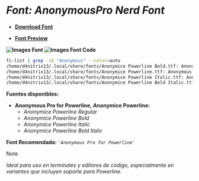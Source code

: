 <!-- Autor: Daniel Benjamin Perez Morales -->
<!-- GitHub: https://github.com/D4nitrix13 -->
<!-- GitLab: https://gitlab.com/D4nitrix13 -->
<!-- Correo electrónico: danielperezdev@proton.me -->

# ***Font: AnonymousPro Nerd Font***

- **[Download Font](https://github.com/ryanoasis/nerd-fonts/releases/download/v3.2.1/AnonymousPro.zip "https://github.com/ryanoasis/nerd-fonts/releases/download/v3.2.1/AnonymousPro.zip")**

- **[Font Preview](https://www.programmingfonts.org/#anonymous-pro "https://www.programmingfonts.org/#anonymous-pro")**

**![Images Font](../../Fonts/AnonymousPro%20Nerd%20Font.png "Fonts/AnonymousPro Nerd Font.png")**
**![Images Font Code](../../Font%20Images%20Code/AnonymousPro%20Nerd%20Font%20Code.png "Font Images Code/AnonymousPro Nerd Font Code.png")**

```bash
fc-list | grep -iE "Anonymous" --color=auto 
/home/d4nitrix13/.local/share/fonts/Anonymice Powerline Bold.ttf: Anonymous Pro for Powerline, Anonymice Powerline:style=Bold
/home/d4nitrix13/.local/share/fonts/Anonymice Powerline.ttf: Anonymous Pro for Powerline, Anonymice Powerline:style=Regular
/home/d4nitrix13/.local/share/fonts/Anonymice Powerline Italic.ttf: Anonymous Pro for Powerline, Anonymice Powerline:style=Italic
/home/d4nitrix13/.local/share/fonts/Anonymice Powerline Bold Italic.ttf: Anonymous Pro for Powerline, Anonymice Powerline:style=Bold Italic
```

**Fuentes disponibles:**

- **Anonymous Pro for Powerline, Anonymice Powerline:**
  - *Anonymice Powerline Regular*
  - *Anonymice Powerline Bold*
  - *Anonymice Powerline Italic*
  - *Anonymice Powerline Bold Italic*

**Font Recomendada:** *`'Anonymous Pro for Powerline'`*

> [!NOTE]
> *Ideal para uso en terminales y editores de código, especialmente en variantes que incluyen soporte para Powerline.*
